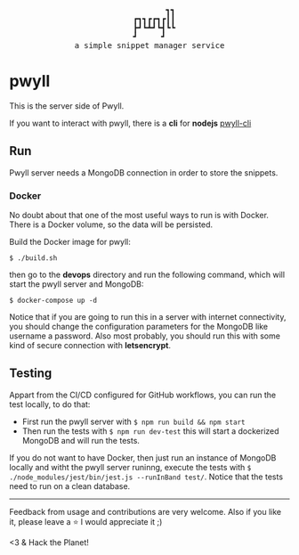 <div class="text" align="center">
<pre>
         ┓┓
  ┏┓┓┏┏┓┏┃┃
  ┣┛┗┻┛┗┫┗┗
┛     ┛
a simple snippet manager service
</pre>
</div>

# pwyll 

This is the server side of Pwyll.

If you want to interact with pwyll, there is a **cli** for **nodejs** [pwyll-cli](https://github.com/carvilsi/pwyll-cli)

## Run

Pwyll server needs a MongoDB connection in order to store the snippets.

### Docker

No doubt about that one of the most useful ways to run is with Docker. There is a Docker volume, so the data will be persisted.

Build the Docker image for pwyll:

`$ ./build.sh`

then go to the **devops** directory and run the following command, which will start the pwyll server and MongoDB:

`$ docker-compose up -d`

Notice that if you are going to run this in a server with internet connectivity, you should change the configuration parameters for the MongoDB like username a password. Also most probably, you should run this with some kind of secure connection with **letsencrypt**.

## Testing

Appart from the CI/CD configured for GitHub workflows, you can run the test locally, to do that:

- First run the pwyll server with `$ npm run build && npm start`
- Then run the tests with `$ npm run dev-test` this will start a dockerized MongoDB and will run the tests.

If you do not want to have Docker, then just run an instance of MongoDB locally and witht the pwyll server runinng, execute the tests with `$ ./node_modules/jest/bin/jest.js --runInBand test/`. Notice that the tests need to run on a clean database.

---

Feedback from usage and contributions are very welcome.
Also if you like it, please leave a :star: I would appreciate it ;)

<3 & Hack the Planet!
